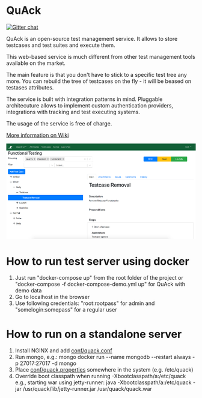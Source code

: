 QuAck
==========

[![Gitter chat](https://badges.gitter.im/gitterHQ/gitter.png)](https://gitter.im/testquack/community)

QuAck is an open-source test management service. 
It allows to store testcases and test suites and execute them.

This web-based service is much different from other test management tools available on the market.

The main feature is that you don't have to stick to a specific test tree any more. You can rebuild the tree of testcases on the fly - it will be beased on testases attributes.

The service is built with integration patterns in mind. Pluggable architecuture allows to implement custom authentication providers, integrations with tracking and test executing systems.

The usage of the service is free of charge.

[More information on Wiki](https://github.com/greatbit/quack/wiki/QuAck)

![Test Cases Tree](https://raw.githubusercontent.com/greatbit/greatbit.github.io/master/quack/img/tree-800.png)

How to run test server using docker
==========
1. Just run "docker-compose up" from the root folder of the project
or
   "docker-compose -f docker-compose-demo.yml up" for QuAck with demo data
2. Go to localhost in the browser
3. Use following credentials: "root:rootpass" for admin and "somelogin:somepass" for a regular user

How to run on a standalone server
==========
1. Install NGINX and add [conf/quack.conf](https://github.com/greatbit/quack/blob/master/assembly/quack.conf)
2. Run mongo, e.g.:
   mongo docker run --name mongodb --restart always -p 27017:27017 -d mongo
3. Place [conf/quack.properties](https://github.com/greatbit/quack/blob/master/assembly/quack.properties) somewhere in the system (e.g. /etc/quack)
4. Override boot classpath when running -Xbootclasspath/a:/etc/quack
e.g., starting war using jetty-runner:
java -Xbootclasspath/a:/etc/quack -jar /usr/quack/lib/jetty-runner.jar /usr/quack/quack.war
